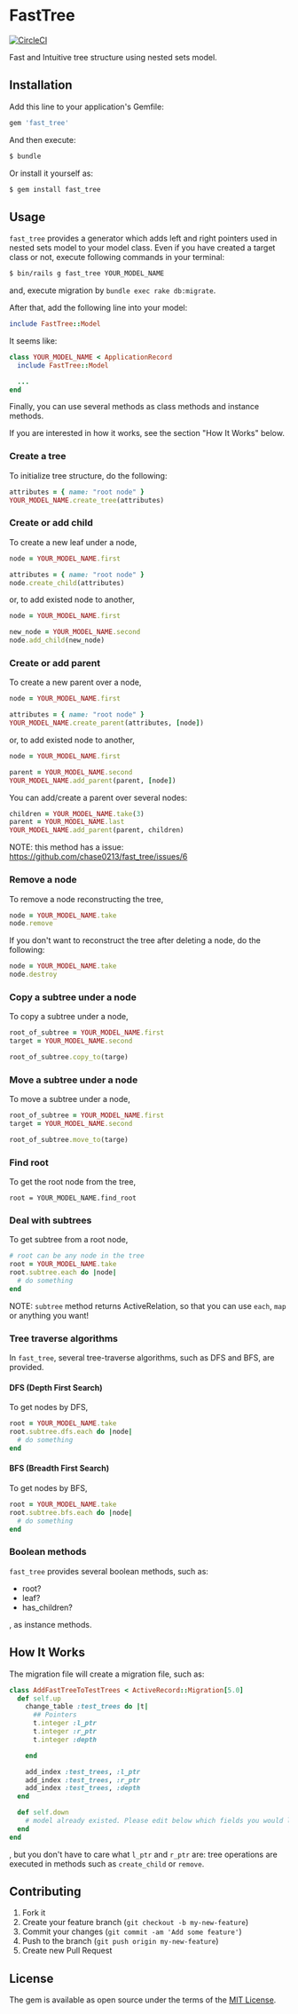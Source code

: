 # FastTree

[![CircleCI](https://circleci.com/gh/chase0213/fast_tree/tree/master.svg?style=svg)](https://circleci.com/gh/chase0213/fast_tree/tree/master)

Fast and Intuitive tree structure using nested sets model.

## Installation
Add this line to your application's Gemfile:

```ruby
gem 'fast_tree'
```

And then execute:
```bash
$ bundle
```

Or install it yourself as:
```bash
$ gem install fast_tree
```

## Usage

`fast_tree` provides a generator which adds left and right pointers used in nested sets model to your model class.
Even if you have created a target class or not, execute following commands in your terminal:

```bash
$ bin/rails g fast_tree YOUR_MODEL_NAME
```

and, execute migration by `bundle exec rake db:migrate`.

After that, add the following line into your model:

```ruby
include FastTree::Model
```

It seems like:

```ruby
class YOUR_MODEL_NAME < ApplicationRecord
  include FastTree::Model

  ...
end
```

Finally, you can use several methods as class methods and instance methods.

If you are interested in how it works, see the section "How It Works" below.

### Create a tree

To initialize tree structure, do the following:

```ruby
attributes = { name: "root node" }
YOUR_MODEL_NAME.create_tree(attributes)
```

### Create or add child

To create a new leaf under a node,

```ruby
node = YOUR_MODEL_NAME.first

attributes = { name: "root node" }
node.create_child(attributes)
```

or, to add existed node to another,

```ruby
node = YOUR_MODEL_NAME.first

new_node = YOUR_MODEL_NAME.second
node.add_child(new_node)
```

### Create or add parent

To create a new parent over a node,

```ruby
node = YOUR_MODEL_NAME.first

attributes = { name: "root node" }
YOUR_MODEL_NAME.create_parent(attributes, [node])
```

or, to add existed node to another,

```ruby
node = YOUR_MODEL_NAME.first

parent = YOUR_MODEL_NAME.second
YOUR_MODEL_NAME.add_parent(parent, [node])
```

You can add/create a parent over several nodes:

```ruby
children = YOUR_MODEL_NAME.take(3)
parent = YOUR_MODEL_NAME.last
YOUR_MODEL_NAME.add_parent(parent, children)
```

NOTE: this method has a issue: https://github.com/chase0213/fast_tree/issues/6

### Remove a node

To remove a node reconstructing the tree,

```ruby
node = YOUR_MODEL_NAME.take
node.remove
```

If you don't want to reconstruct the tree after deleting a node, do the following:

```ruby
node = YOUR_MODEL_NAME.take
node.destroy
```

### Copy a subtree under a node

To copy a subtree under a node,

```ruby
root_of_subtree = YOUR_MODEL_NAME.first
target = YOUR_MODEL_NAME.second

root_of_subtree.copy_to(targe)
```

### Move a subtree under a node

To move a subtree under a node,

```ruby
root_of_subtree = YOUR_MODEL_NAME.first
target = YOUR_MODEL_NAME.second

root_of_subtree.move_to(targe)
```

### Find root

To get the root node from the tree,

```
root = YOUR_MODEL_NAME.find_root
```

### Deal with subtrees

To get subtree from a root node,

```ruby
# root can be any node in the tree
root = YOUR_MODEL_NAME.take
root.subtree.each do |node|
  # do something
end
```

NOTE: `subtree` method returns ActiveRelation, so that you can use `each`, `map` or anything you want!

### Tree traverse algorithms

In `fast_tree`, several tree-traverse algorithms, such as DFS and BFS, are provided.

#### DFS (Depth First Search)

To get nodes by DFS,

```ruby
root = YOUR_MODEL_NAME.take
root.subtree.dfs.each do |node|
  # do something
end
```

#### BFS (Breadth First Search)

To get nodes by BFS,

```ruby
root = YOUR_MODEL_NAME.take
root.subtree.bfs.each do |node|
  # do something
end
```

### Boolean methods

`fast_tree` provides several boolean methods, such as:

- root?
- leaf?
- has_children?

, as instance methods.

## How It Works
The migration file will create a migration file, such as:

```ruby
class AddFastTreeToTestTrees < ActiveRecord::Migration[5.0]
  def self.up
    change_table :test_trees do |t|
      ## Pointers
      t.integer :l_ptr
      t.integer :r_ptr
      t.integer :depth

    end

    add_index :test_trees, :l_ptr
    add_index :test_trees, :r_ptr
    add_index :test_trees, :depth
  end

  def self.down
    # model already existed. Please edit below which fields you would like to remove in this migration.
  end
end
```

, but you don't have to care what `l_ptr` and `r_ptr` are:
tree operations are executed in methods such as `create_child` or `remove`.


## Contributing

1. Fork it
2. Create your feature branch (`git checkout -b my-new-feature`)
3. Commit your changes (`git commit -am 'Add some feature'`)
4. Push to the branch (`git push origin my-new-feature`)
5. Create new Pull Request

## License
The gem is available as open source under the terms of the [MIT License](http://opensource.org/licenses/MIT).
